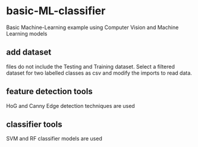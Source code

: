 # basic-ML-classifier
Basic Machine-Learning example using Computer Vision and Machine Learning models

## add dataset
files do not include the Testing and Training dataset. Select a filtered dataset for two labelled classes as csv and modify the imports to read data.

## feature detection tools
HoG and Canny Edge detection techniques are used

## classifier tools
SVM and RF classifier models are used
